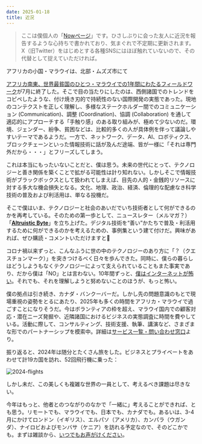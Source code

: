 ```yaml
---
date: 2025-01-18
title: 近況
---
```


> ここは僕個人の「[Nowページ](https://nownownow.com/about)」です。ひさしぶりに会った友人に近況を報告するような心持ちで書かれており、気まぐれで不定期に更新されます。X（旧Twitter）をはじめとする各種SNSにはほぼ触れていないので、その代替として捉えていただければ。

<i class="fa fa-map-marker"></i> アフリカの小国・マラウイは、北部・ムズズ市にて

[アフリカ南東、世界最貧国のひとつ・マラウイでの1年間にわたるフィールドワーク](/ja/malawi)が7月に終了した。そこで目の当たりにしたのは、西側諸国でのトレンドをコピペしたような、付け焼き刃的で持続性のない国際開発の実態であった。現地のコンテクストを正しく理解し、多様なステークホルダー間でのコミュニケーション (Communication)、調整 (Coordination)、協調 (Collaboration) を通して適応的にアプローチする「手触り感」のある取り組みが、極めて少ないのだ。環境、ジェンダー、紛争、貧困などは、比較的多くの人が具体例を伴って議論しやすいテーマであるようだ。一方で、ネットワーク、データ、AI、ロボティクス、ブロックチェーンといった情報技術に話が及んだ途端、皆が一様に「それは専門外だから・・・」とフリーズしてしまう。

これは本当にもったいないことだと、僕は思う。未来の世代にとって、テクノロジーと善き関係を築くことで拡がる可能性は計り知れない。しかしそこで情報技術がブラックボックスとして扱われてしまえば、目先の人的・金銭的リソースに対する多大な機会損失となる。文化、地理、政治、経済、倫理的な配慮なき科学技術の普及および利活用は、単なる投機だ。

そこで僕はいま、テクノロジーと社会のあいだでいち技術者として何ができるのかを再考している。そのための第一歩として、ニュースレター（メルマガ？）「**[Altruistic Byte](https://ab.takuti.me/subscribe)**」を立ち上げた。デジタル技術を“善い”かたちで普及・利活用するために何ができるのかを考えるための、事例集という建て付けだ。興味があれば、ぜひ購読・コメントいただけますと🙇

コロナ禍以来ずっと、こんなふうに世の中のテクノロジーのあり方に「？（クエスチョンマーク）」を突きつけるべく日々を歩んできた。同時に、僕らの暮らしはどうしようもなくテクノロジーによって支えられていることもまた事実であり、だから僕は「NO」とは言わない。10年間ずっと、[僕はインターネットが怖い](/ja/note/20140713)。それでも、それを理解しようと努めないことのほうが、もっと怖い。

僕の拠点は引き続き、カナダ・バンクーバーだ。しかし先の問題意識のもとで現場重視の姿勢をとるにあたり、2025年も多くの時間をアフリカ・マラウイで過ごすことになりそうだ。今はボランティアの枠を超え、マラウイ国内での顧客対応・潜在ニーズ発掘や、近隣諸国におけるビジネスの実態調査に時間を費やしている。活動に際して、コンサルティング、技術支援、執筆、講演など、さまざまな形でのパートナーシップを模索中。詳細は[サービス一覧・問い合わせ窓口](/ja/services/)より。

振り返ると、2024年は随分とたくさん旅をした。ビジネスとプライベートをあわせて計19カ国を訪れ、52回飛行機に乗った：

![2024-flights](/images/misc/2024-flights.gif)

しかし未だ、この美しくも複雑な世界の一員として、考えるべき課題は尽きない。

今年はもっと、他者とのつながりのなかで「一緒に」考えることができれば、とも思う。リモートでも、マラウイでも、日本でも、カナダでも。あるいは、3-4月にかけてロンドン（イギリス）、エルパソ（アメリカ）、カンパラ（ウガンダ）、ナイロビおよびモンバサ（ケニア）を訪れる予定なので、そのどこかでも。まずは雑談から、[いつでもお声がけください](mailto:hello@takuti.me)。
